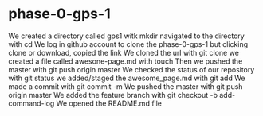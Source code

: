 # phase-0-gps-1
We created a directory called gps1 witk mkdir
navigated to the directory with cd
We log in github account to clone the phase-0-gps-1 but clicking clone or download, copied the link
We cloned the url with git clone
we created a file called awesone-page.md with touch 
Then we pushed the master with git push origin master 
We checked the status of our repository with git status
we added/staged the awesome_page.md with git add
We made a commit with git commit -m 
We pushed the master with git push origin master
We added the feature branch with git checkout -b add-command-log
We opened the README.md file
